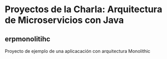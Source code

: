 # Proyectos de la Charla: Arquitectura de Microservicios con Java

## erpmonolitihc

Proyecto de ejemplo de una aplicacación con arquitectura Monolithic



